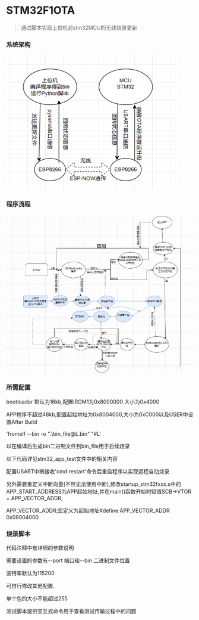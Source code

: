 # STM32F1OTA
> 通过脚本实现上位机对stm32MCU的无线烧录更新

### 系统架构

![系统架构](https://github.com/Buer-vakabauta/STM32F1OTA/blob/main/assets/SystemStructure.png)

### 程序流程

![程序流程](https://github.com/Buer-vakabauta/STM32F1OTA/blob/main/assets/process.png)

### 所需配置

bootloader 默认为16kb,配置IROM1为0x8000000 大小为0x4000

APP程序不超过48kb,配置起始地址为0x8004000,大小为0xC000以及USER中设置After Build

'fromelf --bin -o ".\bin_file\@L.bin" "#L'

以在编译后生成bin二进制文件到bin_file用于后续烧录

以下代码详见stm32_app_test文件中的相关内容

配置USART中断接收'cmd:restart'命令后重启程序以实现远程自动烧录

另外需要重定义中断向量(不然无法使用中断),修改startup_stm32fxxx.s中的APP_START_ADDRESS为APP起始地址,并在main()函数开始时赋值SCB->VTOR = APP_VECTOR_ADDR;

APP_VECTOR_ADDR;宏定义为起始地址#define APP_VECTOR_ADDR 0x08004000

### 烧录脚本

代码注释中有详细的参数说明

需要设置的参数有--port 端口和--bin 二进制文件位置

波特率默认为115200

可自行修改其他配置.

单个包的大小不能超过255

测试脚本提供交互式命令用于查看测试传输过程中的问题



